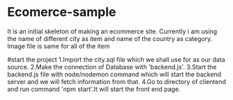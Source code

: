 # Ecomerce-sample
It is an initial skeleton of making an ecommerce site.
Currently i am using the name of different city as item and name of the country as category.
Image file is same for all of the item

#start the project
1.Import the city.sql file which we shall use for as our data source.
2.Make the connection of Database with 'backend.js'.
3.Start the backend.js file with node/nodemon command which will start the backend server and we will fetch information from that.
4.Go to directory of clientend and run command 'npm start'.It will start the front end page.
